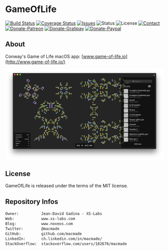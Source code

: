 GameOfLife
==========

[![Build Status](https://img.shields.io/travis/macmade/GameOfLife.svg?branch=master&style=flat)](https://travis-ci.org/macmade/GameOfLife)
[![Coverage Status](https://img.shields.io/coveralls/macmade/GameOfLife.svg?branch=master&style=flat)](https://coveralls.io/r/macmade/GameOfLife?branch=master)
[![Issues](http://img.shields.io/github/issues/macmade/GameOfLife.svg?style=flat)](https://github.com/macmade/GameOfLife/issues)
![Status](https://img.shields.io/badge/status-active-brightgreen.svg?style=flat)
![License](https://img.shields.io/badge/license-mit-brightgreen.svg?style=flat)
[![Contact](https://img.shields.io/badge/contact-@macmade-blue.svg?style=flat)](https://twitter.com/macmade)  
[![Donate-Patreon](https://img.shields.io/badge/donate-patreon-yellow.svg?style=flat)](https://patreon.com/macmade)
[![Donate-Gratipay](https://img.shields.io/badge/donate-gratipay-yellow.svg?style=flat)](https://www.gratipay.com/macmade)
[![Donate-Paypal](https://img.shields.io/badge/donate-paypal-yellow.svg?style=flat)](https://paypal.me/xslabs)

About
-----

Conway's Game of Life macOS app: [www.game-of-life.io](http://www.game-of-life.io/)

![Main Window](Resources/GOL.png "Main Window")

License
-------

GameOfLife is released under the terms of the MIT license.

Repository Infos
----------------

    Owner:          Jean-David Gadina - XS-Labs
    Web:            www.xs-labs.com
    Blog:           www.noxeos.com
    Twitter:        @macmade
    GitHub:         github.com/macmade
    LinkedIn:       ch.linkedin.com/in/macmade/
    StackOverflow:  stackoverflow.com/users/182676/macmade
